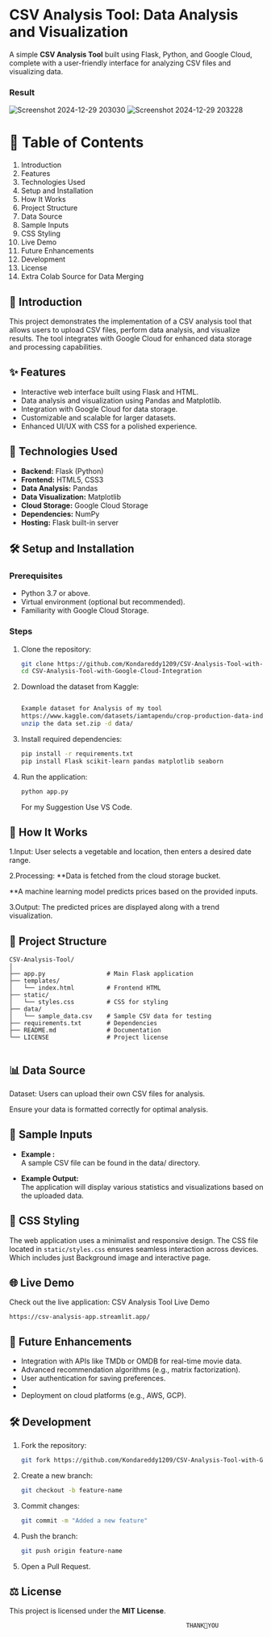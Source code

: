 # CSV Analysis Tool: Data Analysis and Visualization

A simple **CSV Analysis Tool** built using Flask, Python, and Google Cloud, complete with a user-friendly interface for analyzing CSV files and visualizing data.

### Result
![Screenshot 2024-12-29 203030](https://github.com/user-attachments/assets/f819308a-9744-420a-adf0-ac492b963a4a)
![Screenshot 2024-12-29 203228](https://github.com/user-attachments/assets/6fb1566e-1f40-4df6-9121-c5184e0cb24b)



# 📖 Table of Contents

1. Introduction  
2. Features  
3. Technologies Used  
4. Setup and Installation  
5. How It Works  
6. Project Structure  
7. Data Source  
8. Sample Inputs  
9. CSS Styling  
10. Live Demo  
11. Future Enhancements  
12. Development  
13. License  
14. Extra Colab Source for Data Merging  

## 🎯 Introduction

This project demonstrates the implementation of a CSV analysis tool that allows users to upload CSV files, perform data analysis, and visualize results. The tool integrates with Google Cloud for enhanced data storage and processing capabilities.

## ✨ Features

- Interactive web interface built using Flask and HTML.  
- Data analysis and visualization using Pandas and Matplotlib.  
- Integration with Google Cloud for data storage.  
- Customizable and scalable for larger datasets.  
- Enhanced UI/UX with CSS for a polished experience.

## 🔧 Technologies Used

- **Backend:** Flask (Python)  
- **Frontend:** HTML5, CSS3  
- **Data Analysis:** Pandas  
- **Data Visualization:** Matplotlib  
- **Cloud Storage:** Google Cloud Storage  
- **Dependencies:** NumPy  
- **Hosting:** Flask built-in server

## 🛠️ Setup and Installation

### Prerequisites  

- Python 3.7 or above.  
- Virtual environment (optional but recommended).  
- Familiarity with Google Cloud Storage.  

### Steps  

1. Clone the repository:  
   ```bash  
   git clone https://github.com/Kondareddy1209/CSV-Analysis-Tool-with-Google-Cloud-Integration
   cd CSV-Analysis-Tool-with-Google-Cloud-Integration  
   ```  

2. Download the dataset from Kaggle:  
   ```bash   

   Example dataset for Analysis of my tool
   https://www.kaggle.com/datasets/iamtapendu/crop-production-data-india
   unzip the data set.zip -d data/
   ```  

3. Install required dependencies:  
   ```bash  
   pip install -r requirements.txt  
   pip install Flask scikit-learn pandas matplotlib seaborn  

   ```  

4. Run the application:  
   ```bash  
   python app.py  
   ```
   For my Suggestion Use VS Code.


## 🚀 How It Works

1.Input: User selects a vegetable and location, then enters a desired date range.

2.Processing:
**Data is fetched from the cloud storage bucket.

**A machine learning model predicts prices based on the provided inputs.

3.Output: The predicted prices are displayed along with a trend visualization.

## 📂 Project Structure  

```
CSV-Analysis-Tool/  
│  
├── app.py                 # Main Flask application  
├── templates/  
│   └── index.html         # Frontend HTML  
├── static/  
│   └── styles.css         # CSS for styling  
├── data/  
│   └── sample_data.csv    # Sample CSV data for testing  
├── requirements.txt       # Dependencies  
├── README.md              # Documentation  
└── LICENSE                # Project license


```
## 📊 Data Source  

Dataset: Users can upload their own CSV files for analysis.

Ensure your data is formatted correctly for optimal analysis.


## 📝 Sample Inputs  

- **Example :**  
  A sample CSV file can be found in the data/ directory.  

- **Example Output:**  
  The application will display various statistics and visualizations based on the uploaded data.
  

## 🎨 CSS Styling  

The web application uses a minimalist and responsive design. The CSS file located in `static/styles.css` ensures seamless interaction across devices.
Which includes just Background image and interactive page.

## 🌐 Live Demo  
Check out the live application:
CSV Analysis Tool Live Demo
```
https://csv-analysis-app.streamlit.app/
```


## 🔮 Future Enhancements

- Integration with APIs like TMDb or OMDB for real-time movie data.  
- Advanced recommendation algorithms (e.g., matrix factorization).  
- User authentication for saving preferences.
- 
- Deployment on cloud platforms (e.g., AWS, GCP).


## 🛠️ Development  

1. Fork the repository:  
   ```bash  
   git fork https://github.com/Kondareddy1209/CSV-Analysis-Tool-with-Google-Cloud-Integration 
   ```  

2. Create a new branch:  
   ```bash  
   git checkout -b feature-name  
   ```  

3. Commit changes:  
   ```bash  
   git commit -m "Added a new feature"  
   ```  

4. Push the branch:  
   ```bash  
   git push origin feature-name  
   ```  

5. Open a Pull Request.


## ⚖️ License
This project is licensed under the **MIT License**.
```
                                                 THANK💚YOU
